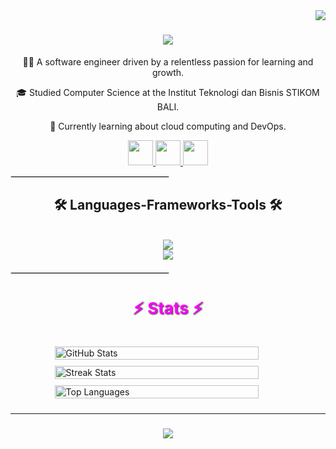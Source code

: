 <img align="right" src="https://visitor-badge.laobi.icu/badge?page_id=Deku077-zaldy.Deku077-zaldy" />

<h1 align="center">
    <img src="https://readme-typing-svg.herokuapp.com/?font=Righteous&size=35&center=true&vCenter=true&width=500&height=70&duration=4000&lines=Hi+There!+👋;+I'm+Dicky+Zaldy;" />
</h1>

<p align="center">👨‍💻 A software engineer driven by a relentless passion for learning and growth.</p>
<p align="center">🎓 Studied Computer Science at the Institut Teknologi dan Bisnis STIKOM BALI.</p>
<p align="center">💭 Currently learning about cloud computing and DevOps.</p>

<div align="center" style="margin-top: 10px;">
    <a href="mailto:dickyzaldyharyanto@gmail.com" target="_blank">
        <img src="https://img.shields.io/badge/Gmail-333333?style=for-the-badge&logo=gmail&logoColor=red" style="height: 40px;" />
    </a>
    <a href="https://www.linkedin.com/in/dickyzaldyharyanto/" target="_blank">
        <img src="https://img.shields.io/badge/LinkedIn-0077B5?style=for-the-badge&logo=linkedin&logoColor=white" style="height: 40px;" />
    </a>
    <a href="https://github.com/Deku077-zaldy" target="_blank">
        <img src="https://img.shields.io/badge/Portfolio-FF5722?style=for-the-badge&logo=todoist&logoColor=white" style="height: 40px;" />
    </a>
</div>

<hr style="width:50%; border:1px solid #ddd;" />

<h2 align="center">🛠️ Languages-Frameworks-Tools 🛠️</h2>
<br/>
<div align="center">
    <a href="https://skillicons.dev">
        <img src="https://skillicons.dev/icons?i=nodejs,github,python,javascript,cpp,golang,java,php" /><br>
        <img src="https://skillicons.dev/icons?i=bootstrap,mysql,flask,html,css,vscode,figma,git" />
    </a>
</div>

<hr style="width:50%; border:1px solid #ddd; margin-top: 20px; margin-bottom: 20px;" />

<h3 align="center" style="font-size: 26px; color: #FF00FF; font-weight: bold; text-shadow: 1px 1px 2px #333333;">⚡ Stats ⚡</h3>

<div style="display: flex; flex-direction: column; align-items: center; padding: 10px; border-radius: 8px; width: 80%; max-width: 500px; margin: auto;">
    <img src="https://github-readme-stats.vercel.app/api?username=Deku077-zaldy&show_icons=true&theme=transparent&bg_color=333333&text_color=ffffff&title_color=00FF00&icon_color=00FF00&locale=en" alt="GitHub Stats" width="90%" style="margin-bottom: 10px;" />
    <img src="https://github-readme-streak-stats.herokuapp.com/?user=Deku077-zaldy&theme=transparent&bg_color=333333&text_color=ffffff&fire=00FF00&ring=00FF00" alt="Streak Stats" width="90%" style="margin-bottom: 10px;" />
    <img src="https://github-readme-stats.vercel.app/api/top-langs?username=Deku077-zaldy&show_icons=true&theme=transparent&bg_color=333333&text_color=ffffff&title_color=00FF00&icon_color=00FF00&locale=en&layout=compact" alt="Top Languages" width="90%" />
</div>


<hr/>
<h3 align="center">
    <img src="https://readme-typing-svg.herokuapp.com/?font=Righteous&size=25&center=true&vCenter=true&width=500&height=70&duration=4000&lines=Thanks+for+visiting!+👋;+Shoot+me+a+message+on+LinkedIn!;+I'm+always+waiting+for+a+collab+:+)" />
</h3>
<br/>
